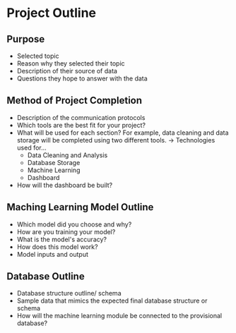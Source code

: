 # Project Outline

## Purpose 
- Selected topic
- Reason why they selected their topic
- Description of their source of data
- Questions they hope to answer with the data

## Method of Project Completion
- Description of the communication protocols
- Which tools are the best fit for your project? 
- What will be used for each section? For example, data cleaning and data storage will be completed using two different tools. 
  -> Technologies used for...
  - Data Cleaning and Analysis
  - Database Storage
  - Machine Learning
  - Dashboard
- How will the dashboard be built? 

## Maching Learning Model Outline
- Which model did you choose and why?
- How are you training your model?
- What is the model's accuracy?
- How does this model work?
- Model inputs and output

## Database Outline
- Database structure outline/ schema
- Sample data that mimics the expected final database structure or schema
- How will the machine learning module be connected to the provisional database?
